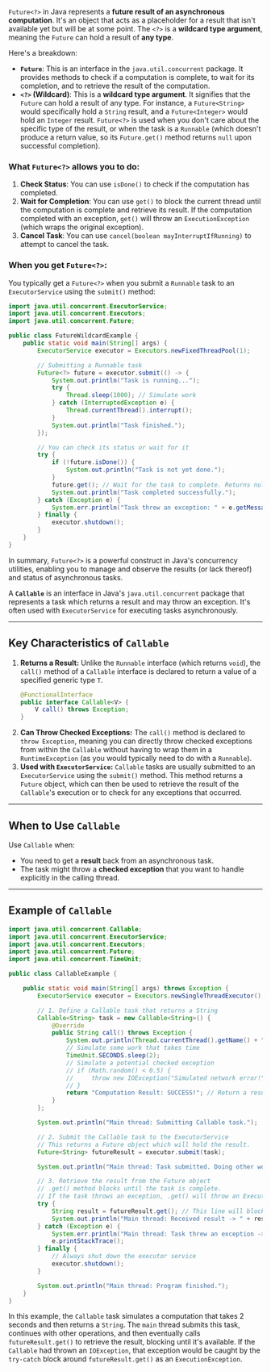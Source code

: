 `Future<?>` in Java represents a **future result of an asynchronous computation**. It's an object that acts as a placeholder for a result that isn't available yet but will be at some point. The `<?>` is a **wildcard type argument**, meaning the `Future` can hold a result of **any type**.

Here's a breakdown:

  * **`Future`**: This is an interface in the `java.util.concurrent` package. It provides methods to check if a computation is complete, to wait for its completion, and to retrieve the result of the computation.
  * **`<?>` (Wildcard)**: This is a **wildcard type argument**. It signifies that the `Future` can hold a result of any type. For instance, a `Future<String>` would specifically hold a `String` result, and a `Future<Integer>` would hold an `Integer` result. `Future<?>` is used when you don't care about the specific type of the result, or when the task is a `Runnable` (which doesn't produce a return value, so its `Future.get()` method returns `null` upon successful completion).

### What `Future<?>` allows you to do:

1.  **Check Status**: You can use `isDone()` to check if the computation has completed.
2.  **Wait for Completion**: You can use `get()` to block the current thread until the computation is complete and retrieve its result. If the computation completed with an exception, `get()` will throw an `ExecutionException` (which wraps the original exception).
3.  **Cancel Task**: You can use `cancel(boolean mayInterruptIfRunning)` to attempt to cancel the task.

### When you get `Future<?>`:

You typically get a `Future<?>` when you submit a `Runnable` task to an `ExecutorService` using the `submit()` method:

```java
import java.util.concurrent.ExecutorService;
import java.util.concurrent.Executors;
import java.util.concurrent.Future;

public class FutureWildcardExample {
    public static void main(String[] args) {
        ExecutorService executor = Executors.newFixedThreadPool(1);

        // Submitting a Runnable task
        Future<?> future = executor.submit(() -> {
            System.out.println("Task is running...");
            try {
                Thread.sleep(1000); // Simulate work
            } catch (InterruptedException e) {
                Thread.currentThread().interrupt();
            }
            System.out.println("Task finished.");
        });

        // You can check its status or wait for it
        try {
            if (!future.isDone()) {
                System.out.println("Task is not yet done.");
            }
            future.get(); // Wait for the task to complete. Returns null for Runnable.
            System.out.println("Task completed successfully.");
        } catch (Exception e) {
            System.err.println("Task threw an exception: " + e.getMessage());
        } finally {
            executor.shutdown();
        }
    }
}
```

In summary, `Future<?>` is a powerful construct in Java's concurrency utilities, enabling you to manage and observe the results (or lack thereof) and status of asynchronous tasks.

A **`Callable`** is an interface in Java's `java.util.concurrent` package that represents a task which returns a result and may throw an exception. It's often used with `ExecutorService` for executing tasks asynchronously.

-----

## Key Characteristics of `Callable`

1.  **Returns a Result:** Unlike the `Runnable` interface (which returns `void`), the `call()` method of a `Callable` interface is declared to return a value of a specified generic type `T`.
    ```java
    @FunctionalInterface
    public interface Callable<V> {
        V call() throws Exception;
    }
    ```
2.  **Can Throw Checked Exceptions:** The `call()` method is declared to `throw Exception`, meaning you can directly throw checked exceptions from within the `Callable` without having to wrap them in a `RuntimeException` (as you would typically need to do with a `Runnable`).
3.  **Used with `ExecutorService`:** `Callable` tasks are usually submitted to an `ExecutorService` using the `submit()` method. This method returns a `Future` object, which can then be used to retrieve the result of the `Callable`'s execution or to check for any exceptions that occurred.

-----

## When to Use `Callable`

Use `Callable` when:

  * You need to get a **result** back from an asynchronous task.
  * The task might throw a **checked exception** that you want to handle explicitly in the calling thread.

-----

## Example of `Callable`

```java
import java.util.concurrent.Callable;
import java.util.concurrent.ExecutorService;
import java.util.concurrent.Executors;
import java.util.concurrent.Future;
import java.util.concurrent.TimeUnit;

public class CallableExample {

    public static void main(String[] args) throws Exception {
        ExecutorService executor = Executors.newSingleThreadExecutor();

        // 1. Define a Callable task that returns a String
        Callable<String> task = new Callable<String>() {
            @Override
            public String call() throws Exception {
                System.out.println(Thread.currentThread().getName() + ": Callable task is performing its computation...");
                // Simulate some work that takes time
                TimeUnit.SECONDS.sleep(2);
                // Simulate a potential checked exception
                // if (Math.random() < 0.5) {
                //     throw new IOException("Simulated network error!");
                // }
                return "Computation Result: SUCCESS!"; // Return a result
            }
        };

        System.out.println("Main thread: Submitting Callable task.");

        // 2. Submit the Callable task to the ExecutorService
        // This returns a Future object which will hold the result.
        Future<String> futureResult = executor.submit(task);

        System.out.println("Main thread: Task submitted. Doing other work while waiting...");

        // 3. Retrieve the result from the Future object
        // .get() method blocks until the task is complete.
        // If the task throws an exception, .get() will throw an ExecutionException.
        try {
            String result = futureResult.get(); // This line will block for 2 seconds
            System.out.println("Main thread: Received result -> " + result);
        } catch (Exception e) {
            System.err.println("Main thread: Task threw an exception -> " + e.getMessage());
            e.printStackTrace();
        } finally {
            // Always shut down the executor service
            executor.shutdown();
        }

        System.out.println("Main thread: Program finished.");
    }
}
```

In this example, the `Callable` task simulates a computation that takes 2 seconds and then returns a `String`. The `main` thread submits this task, continues with other operations, and then eventually calls `futureResult.get()` to retrieve the result, blocking until it's available. If the `Callable` had thrown an `IOException`, that exception would be caught by the `try-catch` block around `futureResult.get()` as an `ExecutionException`.